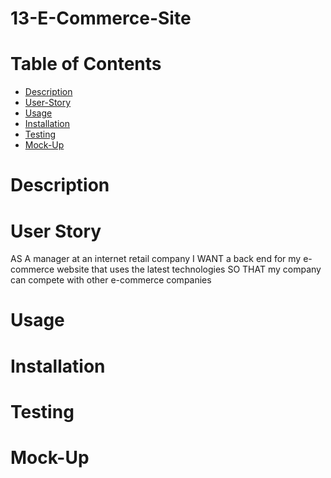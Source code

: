 # 13-E-Commerce-Site

# Table of Contents
- [Description](#description)
- [User-Story](#user-story)
- [Usage](#usage)
- [Installation](#installation)
- [Testing](#testing)
- [Mock-Up](#mock-up)

# Description

# User Story
AS A manager at an internet retail company
I WANT a back end for my e-commerce website that uses the latest technologies
SO THAT my company can compete with other e-commerce companies

# Usage


# Installation


# Testing


# Mock-Up